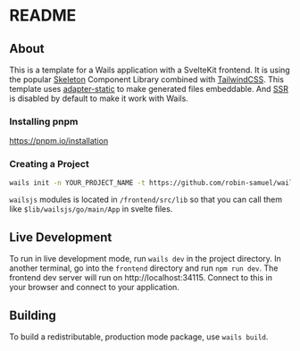 # README

## About

This is a template for a Wails application with a SvelteKit frontend. It is using the popular [Skeleton](https://www.skeleton.dev/) Component Library combined with [TailwindCSS](https://tailwindcss.com/). This template uses [adapter-static](https://kit.svelte.dev/docs/adapter-static) to make generated files embeddable. And [SSR](https://kit.svelte.dev/docs/page-options#ssr) is disabled by default to make it work with Wails.

### Installing pnpm

https://pnpm.io/installation

### Creating a Project

```sh
wails init -n YOUR_PROJECT_NAME -t https://github.com/robin-samuel/wails-sveltekit-skeleton-template
```

`wailsjs` modules is located in `/frontend/src/lib` so that you can call them like `$lib/wailsjs/go/main/App` in svelte files.

## Live Development

To run in live development mode, run `wails dev` in the project directory. In another terminal, go into the `frontend`
directory and run `npm run dev`. The frontend dev server will run on http://localhost:34115. Connect to this in your
browser and connect to your application.

## Building

To build a redistributable, production mode package, use `wails build`.
